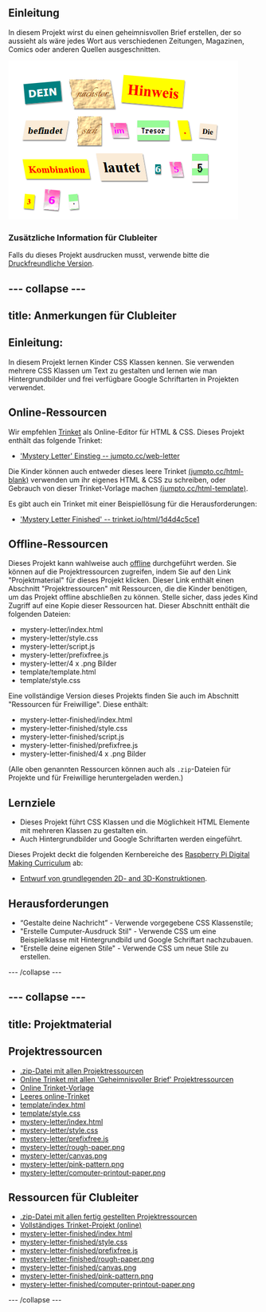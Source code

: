 ## Einleitung

In diesem Projekt wirst du einen geheimnisvollen Brief erstellen, der so aussieht als wäre jedes Wort aus verschiedenen Zeitungen, Magazinen, Comics oder anderen Quellen ausgeschnitten.

![Screenshot](images/letter-final.png)

### Zusätzliche Information für Clubleiter

Falls du dieses Projekt ausdrucken musst, verwende bitte die [Druckfreundliche Version](https://projects.raspberrypi.org/en/projects/mystery-letter/print).

## \--- collapse \---

## title: Anmerkungen für Clubleiter

## Einleitung:

In diesem Projekt lernen Kinder CSS Klassen kennen. Sie verwenden mehrere CSS Klassen um Text zu gestalten und lernen wie man Hintergrundbilder und frei verfügbare Google Schriftarten in Projekten verwendet.

## Online-Ressourcen

Wir empfehlen [Trinket](https://trinket.io/) als Online-Editor für HTML & CSS. Dieses Projekt enthält das folgende Trinket:

* ['Mystery Letter' Einstieg -- jumpto.cc/web-letter](http://jumpto.cc/web-letter)

Die Kinder können auch entweder dieses leere Trinket [(jumpto.cc/html-blank)](http://jumpto.cc/html-blank) verwenden um ihr eigenes HTML & CSS zu schreiben, oder Gebrauch von dieser Trinket-Vorlage machen [(jumpto.cc/html-template)](http://jumpto.cc/html-template).

Es gibt auch ein Trinket mit einer Beispiellösung für die Herausforderungen:

* ['Mystery Letter Finished' -- trinket.io/html/1d4d4c5ce1](https://trinket.io/html/1d4d4c5ce1)

## Offline-Ressourcen

Dieses Projekt kann wahlweise auch [offline](https://www.codeclubprojects.org/en-GB/resources/webdev-working-offline/) durchgeführt werden. Sie können auf die Projektressourcen zugreifen, indem Sie auf den Link "Projektmaterial" für dieses Projekt klicken. Dieser Link enthält einen Abschnitt "Projektressourcen" mit Ressourcen, die die Kinder benötigen, um das Projekt offline abschließen zu können. Stelle sicher, dass jedes Kind Zugriff auf eine Kopie dieser Ressourcen hat. Dieser Abschnitt enthält die folgenden Dateien:

* mystery-letter/index.html
* mystery-letter/style.css
* mystery-letter/script.js
* mystery-letter/prefixfree.js
* mystery-letter/4 x .png Bilder
* template/template.html
* template/style.css

Eine vollständige Version dieses Projekts finden Sie auch im Abschnitt "Ressourcen für Freiwillige". Diese enthält:

* mystery-letter-finished/index.html
* mystery-letter-finished/style.css
* mystery-letter-finished/script.js
* mystery-letter-finished/prefixfree.js
* mystery-letter-finished/4 x .png Bilder

(Alle oben genannten Ressourcen können auch als `.zip`-Dateien für Projekte und für Freiwillige heruntergeladen werden.)

## Lernziele

* Dieses Projekt führt CSS Klassen und die Möglichkeit HTML Elemente mit mehreren Klassen zu gestalten ein.
* Auch Hintergrundbilder und Google Schriftarten werden eingeführt. 

Dieses Projekt deckt die folgenden Kernbereiche des [Raspberry Pi Digital Making Curriculum](http://rpf.io/curriculum) ab:

* [Entwurf von grundlegenden 2D- and 3D-Konstruktionen](https://www.raspberrypi.org/curriculum/design/creator).

## Herausforderungen

* “Gestalte deine Nachricht” - Verwende vorgegebene CSS Klassenstile;
* "Erstelle Cumputer-Ausdruck Stil" - Verwende CSS um eine Beispielklasse mit Hintergrundbild und Google Schriftart nachzubauen. 
* "Erstelle deine eigenen Stile" - Verwende CSS um neue Stile zu erstellen.

\--- /collapse \---

## \--- collapse \---

## title: Projektmaterial

## Projektressourcen

* [.zip-Datei mit allen Projektressourcen](resources/letter-project-resources.zip)
* [Online Trinket mit allen 'Geheimnisvoller Brief' Projektressourcen](http://jumpto.cc/web-letter)
* [Online Trinket-Vorlage](http://jumpto.cc/trinket-template)
* [Leeres online-Trinket](http://jumpto.cc/trinket-blank)
* [template/index.html](resources/template-index.html)
* [template/style.css](resources/template-style.css)
* [mystery-letter/index.html](resources/mystery-letter-index.html)
* [mystery-letter/style.css](resources/mystery-letter-style.css)
* [mystery-letter/prefixfree.js](resources/mystery-letter-prefixfree.js)
* [mystery-letter/rough-paper.png](resources/mystery-letter-rough-paper.png)
* [mystery-letter/canvas.png](resources/mystery-letter-canvas.png)
* [mystery-letter/pink-pattern.png](resources/mystery-letter-pink-pattern.png)
* [mystery-letter/computer-printout-paper.png](resources/mystery-letter-computer-printout-paper.png)

## Ressourcen für Clubleiter

* [.zip-Datei mit allen fertig gestellten Projektressourcen](resources/letter-volunteer-resources.zip)
* [Vollständiges Trinket-Projekt (online)](https://trinket.io/html/1d4d4c5ce1)
* [mystery-letter-finished/index.html](resources/mystery-letter-finished-index.html)
* [mystery-letter-finished/style.css](resources/mystery-letter-finished-style.css)
* [mystery-letter-finished/prefixfree.js](resources/mystery-letter-finished-prefixfree.js)
* [mystery-letter-finished/rough-paper.png](resources/mystery-letter-finished-rough-paper.png)
* [mystery-letter-finished/canvas.png](resources/mystery-letter-finished-canvas.png)
* [mystery-letter-finished/pink-pattern.png](resources/mystery-letter-finished-pink-pattern.png)
* [mystery-letter-finished/computer-printout-paper.png](resources/mystery-letter-finished-computer-printout-paper.png)

\--- /collapse \---